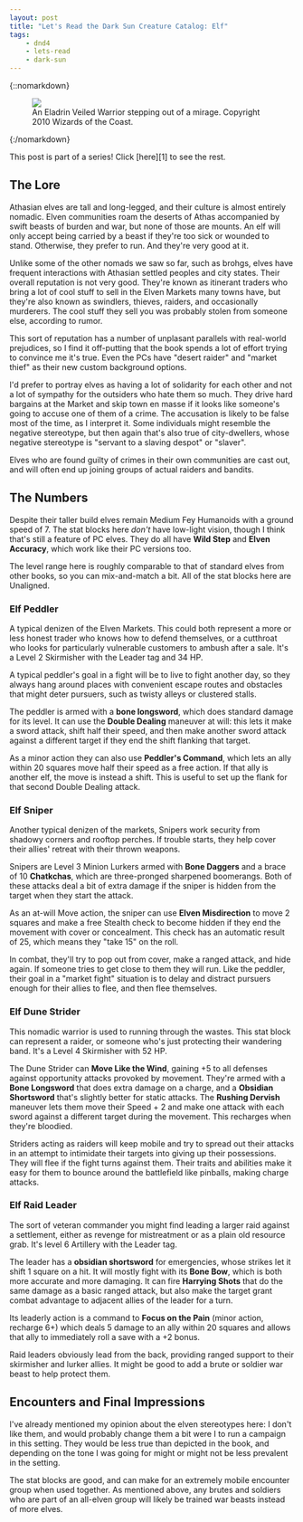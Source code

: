 ```yaml
---
layout: post
title: "Let's Read the Dark Sun Creature Catalog: Elf"
tags:
    - dnd4
    - lets-read
    - dark-sun
---
```


{::nomarkdown}
<figure class="center">
  <img src="{{ "/assets/wir-dscc-elf.png" | absolute_url }}"/>
  <figcaption>
    An Eladrin Veiled Warrior stepping out of a mirage.
    Copyright 2010 Wizards of the Coast.
  </figcaption>
</figure>
{:/nomarkdown}

This post is part of a series! Click [here][1] to see the rest.

## The Lore

Athasian elves are tall and long-legged, and their culture is almost entirely
nomadic. Elven communities roam the deserts of Athas accompanied by swift beasts
of burden and war, but none of those are mounts. An elf will only accept being
carried by a beast if they're too sick or wounded to stand. Otherwise, they
prefer to run. And they're very good at it.

Unlike some of the other nomads we saw so far, such as brohgs, elves have
frequent interactions with Athasian settled peoples and city states. Their
overall reputation is not very good. They're known as itinerant traders who
bring a lot of cool stuff to sell in the Elven Markets many towns have, but
they're also known as swindlers, thieves, raiders, and occasionally
murderers. The cool stuff they sell you was probably stolen from someone else,
according to rumor.

This sort of reputation has a number of unplasant parallels with real-world
prejudices, so I find it off-putting that the book spends a lot of effort trying
to convince me it's true. Even the PCs have "desert raider" and "market thief"
as their new custom background options.

I'd prefer to portray elves as having a lot of solidarity for each other and not
a lot of sympathy for the outsiders who hate them so much. They drive hard
bargains at the Market and skip town en masse if it looks like someone's going
to accuse one of them of a crime. The accusation is likely to be false most of
the time, as I interpret it. Some individuals might resemble the negative
stereotype, but then again that's also true of city-dwellers, whose negative
stereotype is "servant to a slaving despot" or "slaver".

Elves who are found guilty of crimes in their own communities are cast out, and
will often end up joining groups of actual raiders and bandits.

## The Numbers

Despite their taller build elves remain Medium Fey Humanoids with a ground speed
of 7. The stat blocks here _don't_ have low-light vision, though I think that's
still a feature of PC elves. They do all have **Wild Step** and **Elven
Accuracy**, which work like their PC versions too.

The level range here is roughly comparable to that of standard elves from other
books, so you can mix-and-match a bit. All of the stat blocks here are Unaligned.

### Elf Peddler

A typical denizen of the Elven Markets. This could both represent a more or less
honest trader who knows how to defend themselves, or a cutthroat who looks for
particularly vulnerable customers to ambush after a sale. It's a Level 2
Skirmisher with the Leader tag and 34 HP.

A typical peddler's goal in a fight will be to live to fight another day, so
they always hang around places with convenient escape routes and obstacles that
might deter pursuers, such as twisty alleys or clustered stalls.

The peddler is armed with a **bone longsword**, which does standard damage for
its level. It can use the **Double Dealing** maneuver at will: this lets it make
a sword attack, shift half their speed, and then make another sword attack
against a different target if they end the shift flanking that target.

As a minor action they can also use **Peddler's Command**, which lets an ally
within 20 squares move half their speed as a free action. If that ally is
another elf, the move is instead a shift. This is useful to set up the flank for
that second Double Dealing attack.

### Elf Sniper

Another typical denizen of the markets, Snipers work security from shadowy
corners and rooftop perches. If trouble starts, they help cover their allies'
retreat with their thrown weapons.

Snipers are Level 3 Minion Lurkers armed with **Bone Daggers** and a brace of 10
**Chatkchas**, which are three-pronged sharpened boomerangs. Both of these
attacks deal a bit of extra damage if the sniper is hidden from the target when
they start the attack.

As an at-will Move action, the sniper can use **Elven Misdirection** to move 2
squares and make a free Stealth check to become hidden if they end the movement
with cover or concealment. This check has an automatic result of 25, which means
they "take 15" on the roll.

In combat, they'll try to pop out from cover, make a ranged attack, and hide
again. If someone tries to get close to them they will run. Like the peddler,
their goal in a "market fight" situation is to delay and distract pursuers
enough for their allies to flee, and then flee themselves.

### Elf Dune Strider

This nomadic warrior is used to running through the wastes. This stat block can
represent a raider, or someone who's just protecting their wandering band. It's
a Level 4 Skirmisher with 52 HP.

The Dune Strider can **Move Like the Wind**, gaining +5 to all defenses against
opportunity attacks provoked by movement. They're armed with a **Bone
Longsword** that does extra damage on a charge, and a **Obsidian Shortsword**
that's slightly better for static attacks. The **Rushing Dervish** maneuver lets
them move their Speed + 2 and make one attack with each sword against a
different target during the movement. This recharges when they're bloodied.

Striders acting as raiders will keep mobile and try to spread out their attacks
in an attempt to intimidate their targets into giving up their possessions. They
will flee if the fight turns against them. Their traits and abilities make it
easy for them to bounce around the battlefield like pinballs, making charge
attacks.

### Elf Raid Leader

The sort of veteran commander you might find leading a larger raid against a
settlement, either as revenge for mistreatment or as a plain old resource
grab. It's level 6 Artillery with the Leader tag.

The leader has a **obsidian shortsword** for emergencies, whose strikes let it
shift 1 square on a hit. It will mostly fight with its **Bone Bow**, which is
both more accurate and more damaging. It can fire **Harrying Shots** that do the
same damage as a basic ranged attack, but also make the target grant combat
advantage to adjacent allies of the leader for a turn.

Its leaderly action is a command to **Focus on the Pain** (minor action,
recharge 6+) which deals 5 damage to an ally within 20 squares and allows that
ally to immediately roll a save with a +2 bonus.

Raid leaders obviously lead from the back, providing ranged support to their
skirmisher and lurker allies. It might be good to add a brute or soldier war
beast to help protect them.


## Encounters and Final Impressions

I've already mentioned my opinion about the elven stereotypes here: I don't like
them, and would probably change them a bit were I to run a campaign in this
setting. They would be less true than depicted in the book, and depending on the
tone I was going for might or might not be less prevalent in the setting.

The stat blocks are good, and can make for an extremely mobile encounter group
when used together. As mentioned above, any brutes and soldiers who are part of
an all-elven group will likely be trained war beasts instead of more elves.

